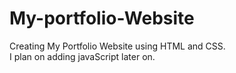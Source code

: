 # My-portfolio-Website

Creating My Portfolio Website using HTML and CSS. <br />
I plan on adding javaScript later on.
